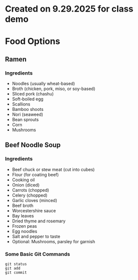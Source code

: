 # Created on 9.29.2025 for class demo
# Food Options

## Ramen
### Ingredients
- Noodles (usually wheat-based)
- Broth (chicken, pork, miso, or soy-based)
- Sliced pork (chashu)
- Soft-boiled egg
- Scallions
- Bamboo shoots
- Nori (seaweed)
- Bean sprouts
- Corn
- Mushrooms

## Beef Noodle Soup
### Ingredients
- Beef chuck or stew meat (cut into cubes)
- Flour (for coating beef)
- Cooking oil
- Onion (diced)
- Carrots (chopped)
- Celery (chopped)
- Garlic cloves (minced)
- Beef broth
- Worcestershire sauce
- Bay leaves
- Dried thyme and rosemary
- Frozen peas
- Egg noodles
- Salt and pepper to taste
- Optional: Mushrooms, parsley for garnish


### Some Basic Git Commands
``` 
git status
git add
git commit 
```